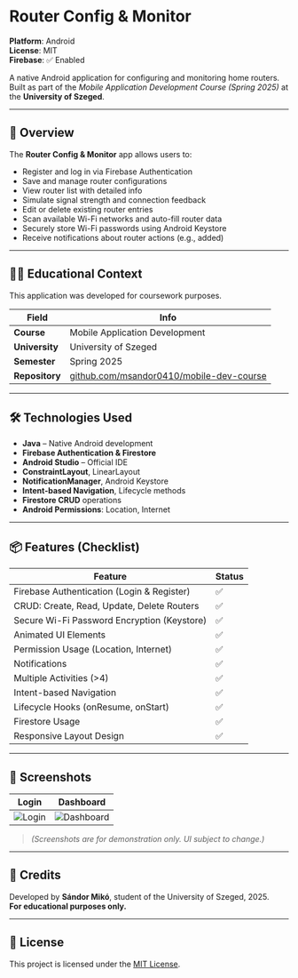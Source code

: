 # Router Config & Monitor

**Platform**: Android  
**License**: MIT  
**Firebase**: ✅ Enabled

A native Android application for configuring and monitoring home routers.  
Built as part of the *Mobile Application Development Course (Spring 2025)* at the **University of Szeged**.

---

## 🚀 Overview

The **Router Config & Monitor** app allows users to:

- Register and log in via Firebase Authentication
- Save and manage router configurations
- View router list with detailed info
- Simulate signal strength and connection feedback
- Edit or delete existing router entries
- Scan available Wi-Fi networks and auto-fill router data
- Securely store Wi-Fi passwords using Android Keystore
- Receive notifications about router actions (e.g., added)

---

## 🧑‍🎓 Educational Context

This application was developed for coursework purposes.

| Field          | Info                         |
|----------------|------------------------------|
| **Course**     | Mobile Application Development |
| **University** | University of Szeged         |
| **Semester**   | Spring 2025                  |
| **Repository** | [github.com/msandor0410/mobile-dev-course](https://github.com/msandor0410/mobile-dev-course) |

---

## 🛠️ Technologies Used

- **Java** – Native Android development
- **Firebase Authentication & Firestore**
- **Android Studio** – Official IDE
- **ConstraintLayout**, LinearLayout
- **NotificationManager**, Android Keystore
- **Intent-based Navigation**, Lifecycle methods
- **Firestore CRUD** operations
- **Android Permissions**: Location, Internet

---

## 📦 Features (Checklist)

| Feature                                         | Status |
|-------------------------------------------------|--------|
| Firebase Authentication (Login & Register)      | ✅     |
| CRUD: Create, Read, Update, Delete Routers      | ✅     |
| Secure Wi-Fi Password Encryption (Keystore)     | ✅     |
| Animated UI Elements                            | ✅     |
| Permission Usage (Location, Internet)           | ✅     |
| Notifications                                   | ✅     |
| Multiple Activities (>4)                        | ✅     |
| Intent-based Navigation                         | ✅     |
| Lifecycle Hooks (onResume, onStart)             | ✅     |
| Firestore Usage                                 | ✅     |
| Responsive Layout Design                        | ✅     |

---

## 📸 Screenshots

| Login                          | Dashboard                          |
|--------------------------------|------------------------------------|
| ![Login](screenshots/login.png) | ![Dashboard](screenshots/dashboard.png) |

> *(Screenshots are for demonstration only. UI subject to change.)*

---

## 🤝 Credits

Developed by **Sándor Mikó**, student of the University of Szeged, 2025.  
**For educational purposes only.**

---

## 📄 License

This project is licensed under the [MIT License](LICENSE).

